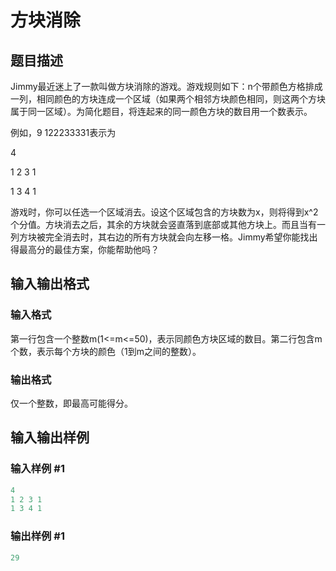 # 方块消除

## 题目描述

Jimmy最近迷上了一款叫做方块消除的游戏。游戏规则如下：n个带颜色方格排成一列，相同颜色的方块连成一个区域（如果两个相邻方块颜色相同，则这两个方块属于同一区域）。为简化题目，将连起来的同一颜色方块的数目用一个数表示。

例如，9 122233331表示为

4

1 2 3 1

1 3 4 1

游戏时，你可以任选一个区域消去。设这个区域包含的方块数为x，则将得到x^2个分值。方块消去之后，其余的方块就会竖直落到底部或其他方块上。而且当有一列方块被完全消去时，其右边的所有方块就会向左移一格。Jimmy希望你能找出得最高分的最佳方案，你能帮助他吗？

## 输入输出格式

### 输入格式

第一行包含一个整数m(1<=m<=50)，表示同颜色方块区域的数目。第二行包含m个数，表示每个方块的颜色（1到m之间的整数）。

### 输出格式

仅一个整数，即最高可能得分。

## 输入输出样例

### 输入样例 #1

```cpp
4
1 2 3 1
1 3 4 1

```
### 输出样例 #1

```cpp
29
```


